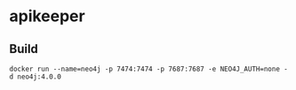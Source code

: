 # apikeeper

## Build

 
```text
docker run --name=neo4j -p 7474:7474 -p 7687:7687 -e NEO4J_AUTH=none -d neo4j:4.0.0
```
